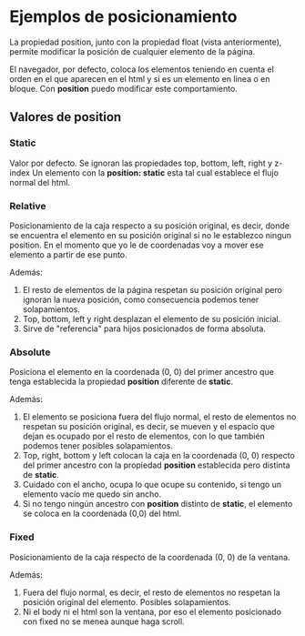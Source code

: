 # Ejemplos de posicionamiento

La propiedad position, junto con la propiedad float (vista anteriormente), permite modificar la posición de cualquier elemento de la página.

El navegador, por defecto, coloca los elementos teniendo en cuenta el orden en el que aparecen en el html y si es un elemento en linea o en bloque.
Con **position** puedo modificar este comportamiento.

## Valores de position

### Static

Valor por defecto. Se ignoran las propiedades top, bottom, left, right y z-index
Un elemento con la **position: static** esta tal cual establece el flujo normal del html.

### Relative

Posicionamiento de la caja respecto a su posición original, es decir, donde se encuentra el elemento en su posición original si no le establezco ningun position.
En el momento que yo le de coordenadas voy a mover ese elemento a partir de ese punto.

Además:

1. El resto de elementos de la página respetan su posición original pero ignoran la nueva posición, como consecuencia podemos tener solapamientos.
2. Top, bottom, left y right desplazan el elemento de su posición inicial.
3. Sirve de "referencia" para hijos posicionados de forma absoluta.

### Absolute

Posiciona el elemento en la coordenada (0, 0) del primer ancestro que tenga establecida la propiedad **position** diferente de **static**.

Además:

1. El elemento se posiciona fuera del flujo normal, el resto de elementos no respetan su posición original, es decir, se mueven y el espacio que dejan es ocupado por el resto de elementos, con lo que también podemos tener posibles solapamientos.
2. Top, right, bottom y left colocan la caja en la coordenada (0, 0) respecto del primer ancestro con la propiedad **position** establecida pero distinta de **static**.
3. Cuidado con el ancho, ocupa lo que ocupe su contenido, si tengo un elemento vacío me quedo sin ancho.
4. Si no tengo ningún ancestro con **position** distinto de **static**, el elemento se coloca en la coordenada (0,0) del html.

### Fixed

Posicionamiento de la caja respecto de la coordenada (0, 0) de la ventana.

Además:

1. Fuera del flujo normal, es decir, el resto de elementos no respetan la posición original del elemento. Posibles solapamientos.
2. Ni el body ni el html son la ventana, por eso el elemento posicionado con fixed no se menea aunque haga scroll.
